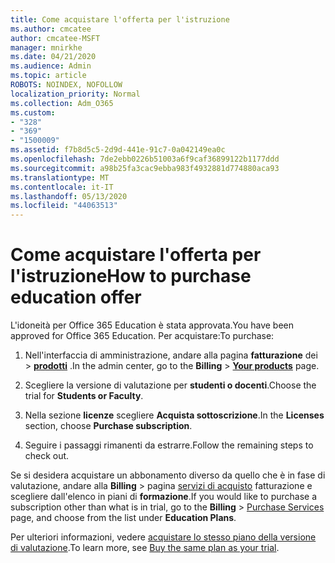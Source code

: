 ```yaml
---
title: Come acquistare l'offerta per l'istruzione
ms.author: cmcatee
author: cmcatee-MSFT
manager: mnirkhe
ms.date: 04/21/2020
ms.audience: Admin
ms.topic: article
ROBOTS: NOINDEX, NOFOLLOW
localization_priority: Normal
ms.collection: Adm_O365
ms.custom:
- "328"
- "369"
- "1500009"
ms.assetid: f7b8d5c5-2d9d-441e-91c7-0a042149ea0c
ms.openlocfilehash: 7de2ebb0226b51003a6f9caf36899122b1177ddd
ms.sourcegitcommit: a98b25fa3cac9ebba983f4932881d774880aca93
ms.translationtype: MT
ms.contentlocale: it-IT
ms.lasthandoff: 05/13/2020
ms.locfileid: "44063513"
---
```

# <a name="how-to-purchase-education-offer"></a><span data-ttu-id="89689-102">Come acquistare l'offerta per l'istruzione</span><span class="sxs-lookup"><span data-stu-id="89689-102">How to purchase education offer</span></span>

<span data-ttu-id="89689-103">L'idoneità per Office 365 Education è stata approvata.</span><span class="sxs-lookup"><span data-stu-id="89689-103">You have been approved for Office 365 Education.</span></span> <span data-ttu-id="89689-104">Per acquistare:</span><span class="sxs-lookup"><span data-stu-id="89689-104">To purchase:</span></span>
  
1. <span data-ttu-id="89689-105">Nell'interfaccia di amministrazione, andare alla pagina **fatturazione** dei \> **[prodotti](https://go.microsoft.com/fwlink/p/?linkid=842054)** .</span><span class="sxs-lookup"><span data-stu-id="89689-105">In the admin center, go to the **Billing** \> **[Your products](https://go.microsoft.com/fwlink/p/?linkid=842054)** page.</span></span>

2. <span data-ttu-id="89689-106">Scegliere la versione di valutazione per **studenti o docenti**.</span><span class="sxs-lookup"><span data-stu-id="89689-106">Choose the trial for **Students or Faculty**.</span></span>

3. <span data-ttu-id="89689-107">Nella sezione **licenze** scegliere **Acquista sottoscrizione**.</span><span class="sxs-lookup"><span data-stu-id="89689-107">In the **Licenses** section, choose **Purchase subscription**.</span></span>

4. <span data-ttu-id="89689-108">Seguire i passaggi rimanenti da estrarre.</span><span class="sxs-lookup"><span data-stu-id="89689-108">Follow the remaining steps to check out.</span></span>

<span data-ttu-id="89689-109">Se si desidera acquistare un abbonamento diverso da quello che è in fase di valutazione, andare alla **Billing** \> pagina [servizi di acquisto](https://go.microsoft.com/fwlink/p/?linkid=868433) fatturazione e scegliere dall'elenco in piani di **formazione**.</span><span class="sxs-lookup"><span data-stu-id="89689-109">If you would like to purchase a subscription other than what is in trial, go to the **Billing** \> [Purchase Services](https://go.microsoft.com/fwlink/p/?linkid=868433) page, and choose from the list under **Education Plans**.</span></span>

<span data-ttu-id="89689-110">Per ulteriori informazioni, vedere [acquistare lo stesso piano della versione di valutazione](https://docs.microsoft.com//office365/admin/subscriptions-and-billing/buy-a-subscription-from-your-free-trial#buy-the-same-plan-as-your-trial).</span><span class="sxs-lookup"><span data-stu-id="89689-110">To learn more, see [Buy the same plan as your trial](https://docs.microsoft.com//office365/admin/subscriptions-and-billing/buy-a-subscription-from-your-free-trial#buy-the-same-plan-as-your-trial).</span></span>